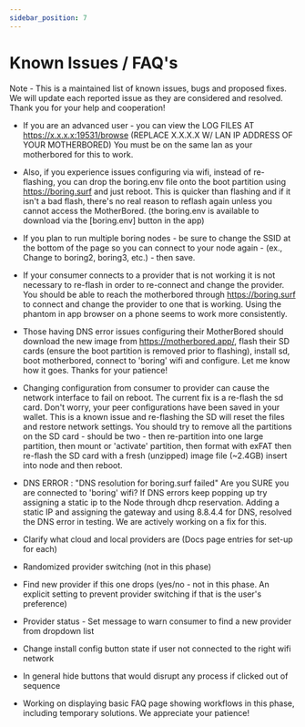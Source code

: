 ```yaml
---
sidebar_position: 7
---
```


# Known Issues / FAQ's

Note - This is a maintained list of known issues, bugs and proposed fixes. We will update each reported issue as they are considered and resolved. Thank you for your help and cooperation!

- If you are an advanced user - you can view the LOG FILES AT https://x.x.x.x:19531/browse (REPLACE X.X.X.X W/ LAN IP ADDRESS OF YOUR MOTHERBORED) You must be on the same lan as your motherbored for this to work.

- Also, if you experience issues configuring via wifi, instead of re-flashing, you can drop the boring.env file onto the boot partition using <https://boring.surf> and just reboot. This is quicker than flashing and if it isn't a bad flash, there's no real reason to reflash again unless you cannot access the MotherBored. (the boring.env is available to download via the [boring.env] button in the app)

- If you plan to run multiple boring nodes - be sure to change the SSID at the bottom of the page so you can connect to your node again - (ex., Change to boring2, boring3, etc.) - then save.

- If your consumer connects to a provider that is not working it is not necessary to re-flash in order to re-connect and change the provider. You should be able to reach the motherbored through <https://boring.surf> to connect and change the provider to one that is working. Using the phantom in app browser on a phone seems to work more consistently.

- Those having DNS error issues configuring their MotherBored should download the new image from <https://motherbored.app/>, flash their SD cards (ensure the boot partition is removed prior to flashing), install sd, boot motherbored, connect to 'boring' wifi and configure. Let me know how it goes. Thanks for your patience!  

- Changing configuration from consumer to provider can cause the network interface to fail on reboot. The current fix is a re-flash the sd card. Don't worry, your peer configurations have been saved in your wallet. This is a known issue and re-flashing the SD will reset the files and restore network settings. You should try to remove all the partitions on the SD card - should be two - then re-partition into one large partition, then mount or 'activate' partition, then format with exFAT then re-flash the SD card with a fresh (unzipped) image file (~2.4GB) insert into node and then reboot.

- DNS ERROR : "DNS resolution for boring.surf failed"  Are you SURE you are connected to 'boring' wifi?  If  DNS errors keep popping up try assigning a static ip to the Node through dhcp reservation. Adding a static IP and assigning the gateway and using 8.8.4.4 for DNS, resolved the DNS error in testing. We are actively working on a fix for this.

- Clarify what cloud and local providers are (Docs page entries for set-up for each)
- Randomized provider switching (not in this phase)
- Find new provider if this one drops (yes/no - not in this phase. An explicit setting to prevent provider switching if that is the user's preference)
- Provider status - Set message to warn consumer to find a new provider from dropdown list
- Change install config button state if user not connected to the right wifi network
- In general hide buttons that would disrupt any process if clicked out of sequence

- Working on displaying basic FAQ page showing workflows in this phase, including temporary solutions. We appreciate your patience!

